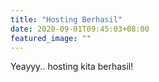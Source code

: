```yaml
---
title: "Hosting Berhasil"
date: 2020-09-01T09:45:03+08:00
featured_image: ""
---
```


Yeayyy.. hosting kita berhasil!

